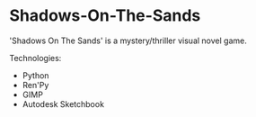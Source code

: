 # Shadows-On-The-Sands
'Shadows On The Sands' is a mystery/thriller visual novel game.

Technologies:
- Python
- Ren'Py
- GIMP
- Autodesk Sketchbook

